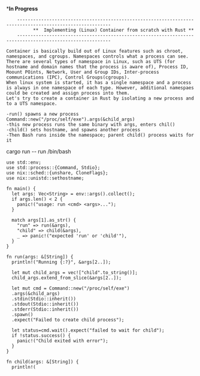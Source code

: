 ***In Progress**

	 	---------------------------------------------------------------------------------------------------------
	     	  **  Implementing (Linux) Container from scratch with Rust **
	  	---------------------------------------------------------------------------------------------------------


```text
Container is basically build out of Linux features such as chroot, namespaces, and cgroups. Namespaces controls what a process can see.
There are several types of namespace in Linux, such as UTS (for hostname and domain names that the process is aware of), Process ID, Moount POints, Network, User and Group IDs, Inter-process communications (IPC), Control Groups(cgroups).
When linux system is started, it has a single namespace and a process is always in one namespace of each type. However, additional namespaes could be created and assign process into them.
Let's try to create a container in Rust by isolating a new process and to a UTS namespace.

-run() spawns a new process Command::new("/proc/self/exe").args(&child_args)
-this new process runs the same binary with args, enters chil()
-child() sets hostname, and spawns another process 
-Then Bash runs inside the namespace; parent child() process waits for it 
```
cargo run -- run /bin/bash


```text
use std::env;
use std::process::{Command, Stdio};
use nix::sched::{unshare, CloneFlags};
use nix::unistd::sethostname;

fn main() {
  let args: Vec<String> = env::args().collect();
  if args.len() < 2 {
    panic!("usage: run <cmd> <args>...");
  }

  match args[1].as_str() {
    "run" => run(&args),
    "child" => child(&args),
    _ => panic!("expected 'run' or 'child'"),
  }
}

fn run(args: &[String]) {
  println!("Running {:?}", &args[2..]);

  let mut child_args = vec!["child".to_string()];
  child_args.extend_from_slice(&args[2..]);

  let mut cmd = Command::new("/proc/self/exe")
  .args(&child_args)
  .stdin(Stdio::inherit())
  .stdout(Stdio::inherit())
  .stderr(Stdio::inherit())
  .spawn()
  .expect("Failed to create child process");

  let status=cmd.wait().expect("failed to wait for child");
  if !status.success() {
    panic!("Child exited with error");
  }
}

fn child(args: &[String]) {
  println!(
```
